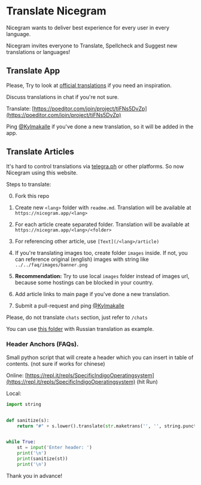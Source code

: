 # Translate Nicegram
Nicegram wants to deliver best experience for every user in every language.

Nicegram invites everyone to Translate, Spellcheck and Suggest new translations or languages!

## Translate App

Please, Try to look at [official translations](https://translations.telegram.org/en/ios/) if you need an inspiration.

Discuss translations in chat if you're not sure.

Translate: [https://poeditor.com/join/project/tiFNs5DvZp](https://poeditor.com/join/project/tiFNs5DvZp)

Ping [@Kylmakalle](https://t.me/Kylmakalle) if you've done a new translation, so it will be added in the app.

## Translate Articles

It's hard to control translations via [telegra.ph](https://telegra.ph) or other platforms. So now Nicegram using this website.

Steps to translate:


0) Fork this repo

1) Create new `<lang>` folder with `readme.md`. Translation will be available at `https://nicegram.app/<lang>`

2) For each article create separated folder. Translation will be available at `https://nicegram.app/<lang>/<folder>`

3) For referencing other article, use `[Text](/<lang>/article)`

4) If you're translating images too, create folder `images` inside. If not, you can reference original (english) images with string like `../../faq/images/banner.png`

5) **Recommendation:** Try to use local `images` folder instead of images url, because some hostings can be blocked in your country.

6) Add article links to main page if you've done a new translation.

7) Submit a pull-request and ping [@Kylmakalle](https://t.me/Kylmakalle)

Please, do not translate `chats` section, just refer to `/chats`

You can use [this folder](https://github.com/nicegram/nicegram.github.io/tree/master/ru) with Russian translation as example.


### Header Anchors (FAQs).

Small python script that will create a header which you can insert in table of contents. (not sure if works for chinese)

Online: [https://repl.it/repls/SpecificIndigoOperatingsystem](https://repl.it/repls/SpecificIndigoOperatingsystem) (hit Run)


Local:

```python
import string


def sanitize(s):
    return "#" + s.lower().translate(str.maketrans('', '', string.punctuation)).replace(' ', '-')


while True:
    st = input('Enter header: ')
    print('\n')
    print(sanitize(st))
    print('\n')
```


Thank you in advance!
